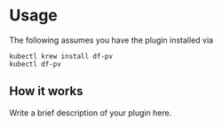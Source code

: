 
# Usage

The following assumes you have the plugin installed via

```shell
kubectl krew install df-pv
kubectl df-pv
```

## How it works

Write a brief description of your plugin here.
